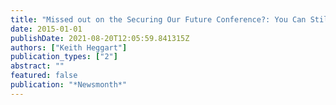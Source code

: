 ```yaml
---
title: "Missed out on the Securing Our Future Conference?: You Can Still Be Involved"
date: 2015-01-01
publishDate: 2021-08-20T12:05:59.841315Z
authors: ["Keith Heggart"]
publication_types: ["2"]
abstract: ""
featured: false
publication: "*Newsmonth*"
---
```


